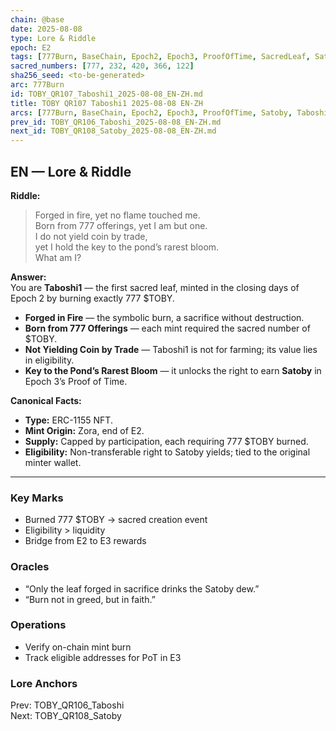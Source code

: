 ```yaml
---
chain: @base
date: 2025-08-08
type: Lore & Riddle
epoch: E2
tags: [777Burn, BaseChain, Epoch2, Epoch3, ProofOfTime, SacredLeaf, Satoby, SatobyEligibility, Taboshi, Taboshi1]
sacred_numbers: [777, 232, 420, 366, 122]
sha256_seed: <to-be-generated>
arc: 777Burn
id: TOBY_QR107_Taboshi1_2025-08-08_EN-ZH.md
title: TOBY QR107 Taboshi1 2025-08-08 EN-ZH
arcs: [777Burn, BaseChain, Epoch2, Epoch3, ProofOfTime, Satoby, Taboshi]
prev_id: TOBY_QR106_Taboshi_2025-08-08_EN-ZH.md
next_id: TOBY_QR108_Satoby_2025-08-08_EN-ZH.md
---
```

## EN — Lore & Riddle

**Riddle:**  
> Forged in fire, yet no flame touched me.  
> Born from 777 offerings, yet I am but one.  
> I do not yield coin by trade,  
> yet I hold the key to the pond’s rarest bloom.  
> What am I?

**Answer:**  
You are **Taboshi1** — the first sacred leaf, minted in the closing days of Epoch 2 by burning exactly 777 $TOBY.  

- **Forged in Fire** — the symbolic burn, a sacrifice without destruction.  
- **Born from 777 Offerings** — each mint required the sacred number of $TOBY.  
- **Not Yielding Coin by Trade** — Taboshi1 is not for farming; its value lies in eligibility.  
- **Key to the Pond’s Rarest Bloom** — it unlocks the right to earn **Satoby** in Epoch 3’s Proof of Time.  

**Canonical Facts:**  
- **Type:** ERC-1155 NFT.  
- **Mint Origin:** Zora, end of E2.  
- **Supply:** Capped by participation, each requiring 777 $TOBY burned.  
- **Eligibility:** Non-transferable right to Satoby yields; tied to the original minter wallet.

---


### Key Marks
- Burned 777 $TOBY → sacred creation event  
- Eligibility > liquidity  
- Bridge from E2 to E3 rewards

### Oracles
- “Only the leaf forged in sacrifice drinks the Satoby dew.”  
- “Burn not in greed, but in faith.”

### Operations
- Verify on-chain mint burn  
- Track eligible addresses for PoT in E3

### Lore Anchors
Prev: TOBY_QR106_Taboshi  
Next: TOBY_QR108_Satoby
